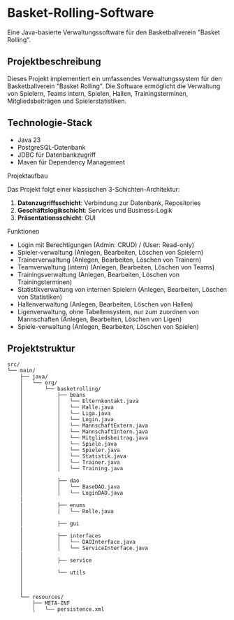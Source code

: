 # Basket-Rolling-Software
Eine Java-basierte Verwaltungssoftware für den Basketballverein "Basket Rolling".

## Projektbeschreibung

Dieses Projekt implementiert ein umfassendes Verwaltungssystem für den Basketballverein "Basket Rolling". Die Software ermöglicht die Verwaltung von Spielern, Teams intern, Spielen, Hallen, Trainingsterminen, Mitgliedsbeiträgen und Spielerstatistiken.

## Technologie-Stack

- Java 23
- PostgreSQL-Datenbank
- JDBC für Datenbankzugriff
- Maven für Dependency Management

Projektaufbau

Das Projekt folgt einer klassischen 3-Schichten-Architektur:

1. **Datenzugriffsschicht**: Verbindung zur Datenbank, Repositories
2. **Geschäftslogikschicht**: Services und Business-Logik
3. **Präsentationsschicht**: GUI

Funktionen

- Login mit Berechtigungen (Admin: CRUD) / (User: Read-only)
- Spieler-verwaltung (Anlegen, Bearbeiten, Löschen von Spielern)
- Trainerverwaltung (Anlegen, Bearbeiten, Löschen von Trainern)
- Teamverwaltung (intern) (Anlegen, Bearbeiten, Löschen von Teams)
- Trainingsverwaltung (Anlegen, Bearbeiten, Löschen von Trainingsterminen)
- Statistikverwaltung von internen Spielern (Anlegen, Bearbeiten, Löschen von Statistiken)
- Hallenverwaltung (Anlegen, Bearbeiten, Löschen von Hallen)
- Ligenverwaltung, ohne Tabellensystem, nur zum zuordnen von Mannschaften (Anlegen, Bearbeiten, Löschen von Ligen)
- Spiele-verwaltung (Anlegen, Bearbeiten, Löschen von Spielen)


## Projektstruktur

```
src/
└── main/
    ├── java/
    │   └── org/
    │       └── basketrolling/
    │           ├── beans
    │           │   └── Elternkontakt.java
    │           │   └── Halle.java
    │           │   └── Liga.java
    │           │   └── Login.java
    │           │   └── MannschaftExtern.java
    │           │   └── MannschaftIntern.java
    │           │   └── Mitgliedsbeitrag.java
    │           │   └── Spiele.java
    │           │   └── Spieler.java
    │           │   └── Statistik.java
    │           │   └── Trainer.java
    │           │   └── Training.java
    │
    │           ├── dao
    │           │   └── BaseDAO.java
    │           │   └── LoginDAO.java
    |
    |           ├── enums
    │           |   └── Rolle.java 
    │
    │           ├── gui
    |
    │           ├── interfaces
    │           │   └── DAOInterface.java
    │           │   └── ServiceInterface.java
    |
    │           ├── service
    │
    │           └── utils
    │
    │           
    │
    └── resources/
        ├── META-INF
        │   └── persistence.xml
